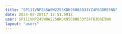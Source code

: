 ```yaml
---
title: "SP111VNPZ4SW0W2258KDK95088833YZ4F63DRE5NN"
date: 2024-08-28T17:12:51.591Z
user: SP111VNPZ4SW0W2258KDK95088833YZ4F63DRE5NN
layout: "users"
---
```

    